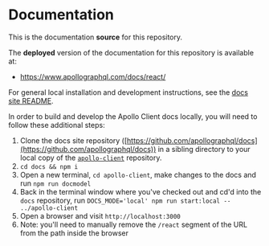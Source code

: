 # Documentation

This is the documentation **source** for this repository.

The **deployed** version of the documentation for this repository is available at:

- https://www.apollographql.com/docs/react/

For general local installation and development instructions, see the [docs site README](https://github.com/apollographql/docs).

In order to build and develop the Apollo Client docs locally, you will need to follow these additional steps:

1. Clone the docs site repository ([https://github.com/apollographql/docs](https://github.com/apollographql/docs)) in a sibling directory to your local copy of the [`apollo-client`](https://github.com/apollographql/apollo-client) repository.
2. `cd docs && npm i`
3. Open a new terminal, `cd apollo-client`, make changes to the docs and run `npm run docmodel`
4. Back in the terminal window where you've checked out and cd'd into the `docs` repository, run `DOCS_MODE='local' npm run start:local -- ../apollo-client`
5. Open a browser and visit `http://localhost:3000`
6. Note: you'll need to manually remove the `/react` segment of the URL from the path inside the browser
